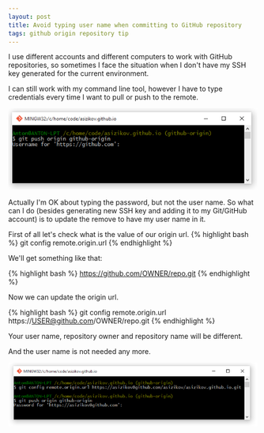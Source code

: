 ```yaml
---
layout: post
title: Avoid typing user name when committing to GitHub repository
tags: github origin repository tip
---
```


I use different accounts and different computers to work with GitHub repositories, so sometimes I face the situation when I don't have my SSH key generated for the current environment.

I can still work with my command line tool, however I have to type credentials every time I want to pull or push to the remote.

![credentials required](/images/github-origin/password-required.png)

Actually I'm OK about typing the password, but not the user name. So what can I do (besides generating new SSH key and adding it to my Git/GitHub account) is to update the remove to have my user name in it. 

First of all let's check what is the value of our origin url.
{% highlight bash %}
git config remote.origin.url
{% endhighlight %}

We'll get something like that:

{% highlight bash %}
https://github.com/OWNER/repo.git
{% endhighlight %}

Now we can update the origin url.

{% highlight bash %}
git config remote.origin.url https://USER@github.com/OWNER/repo.git
{% endhighlight %}

Your user name, repository owner and repository name will be different.

And the user name is not needed any more.

![credentials not required](/images/github-origin/no-password.png)